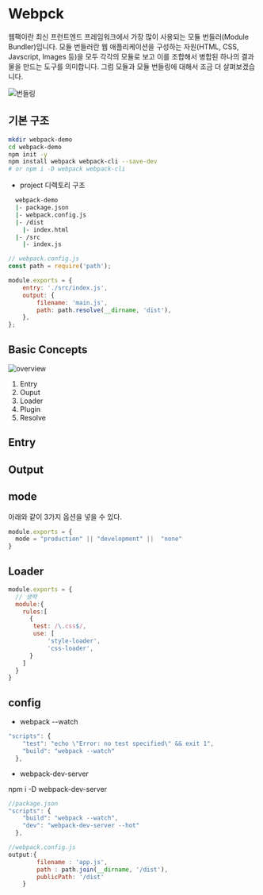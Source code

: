 # Webpck

웹팩이란 최신 프런트엔드 프레임워크에서 가장 많이 사용되는 모듈 번들러(Module Bundler)입니다. 모듈 번들러란 웹 애플리케이션을 구성하는 자원(HTML, CSS, Javscript, Images 등)을 모두 각각의 모듈로 보고 이를 조합해서 병합된 하나의 결과물을 만드는 도구를 의미합니다. 그럼 모듈과 모듈 번들링에 대해서 조금 더 살펴보겠습니다.

![번들링](../img/wp.png)

## 기본 구조

```bash
mkdir webpack-demo
cd webpack-demo
npm init -y
npm install webpack webpack-cli --save-dev
# or npm i -D webpack webpack-cli
```

- project 디렉토리 구조

```bash
  webpack-demo
  |- package.json
  |- webpack.config.js
  |- /dist
    |- index.html
  |- /src
    |- index.js
```

```javascript
// webpack.config.js
const path = require('path');

module.exports = {
	entry: './src/index.js',
	output: {
		filename: 'main.js',
		path: path.resolve(__dirname, 'dist'),
	},
};
```

## Basic Concepts

![overview](../img/webpck.png)

1. Entry
2. Ouput
3. Loader
4. Plugin
5. Resolve

## Entry

## Output

## mode

아래와 같이 3가지 옵션을 넣을 수 있다.

```js
module.exports = {
  mode = "production" || "development" ||  "none"
}
```

## Loader

```js
module.exports = {
  // 생략
  module:{
    rules:[
      {
       test: /\.css$/,
       use: [
           'style-loader',
           'css-loader',
      }
    ]
  }
}
```

## config

- webpack --watch

```javascript
"scripts": {
    "test": "echo \"Error: no test specified\" && exit 1",
    "build": "webpack --watch"
  },
```

- webpack-dev-server

npm i -D webpack-dev-server

```javascript
//package.json
"scripts": {
    "build": "webpack --watch",
    "dev": "webpack-dev-server --hot"
  },
```

```javascript
//webpack.config.js
output:{
        filename : 'app.js',
        path : path.join(__dirname, '/dist'),
        publicPath: '/dist'
    }
```
